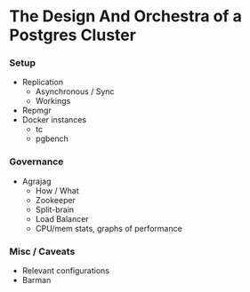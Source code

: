 # The Design And Orchestra of a Postgres Cluster

### Setup
* Replication
    - Asynchronous / Sync
    - Workings
* Repmgr
* Docker instances
    - tc
    - pgbench

### Governance
* Agrajag
    - How / What
    - Zookeeper
    - Split-brain
    - Load Balancer
    - CPU/mem stats, graphs of performance

### Misc / Caveats
* Relevant configurations
* Barman